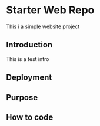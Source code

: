 # Starter Web Repo

This i a simple website project

## Introduction

This is a test intro

## Deployment

## Purpose

## How to code